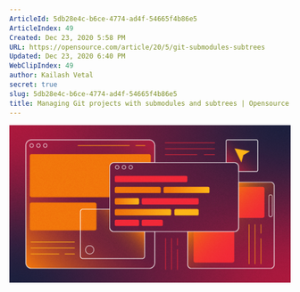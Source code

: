 ```yaml
---
ArticleId: 5db28e4c-b6ce-4774-ad4f-54665f4b86e5
ArticleIndex: 49
Created: Dec 23, 2020 5:58 PM
URL: https://opensource.com/article/20/5/git-submodules-subtrees
Updated: Dec 23, 2020 6:40 PM
WebClipIndex: 49
author: Kailash Vetal
secret: true
slug: 5db28e4c-b6ce-4774-ad4f-54665f4b86e5
title: Managing Git projects with submodules and subtrees | Opensource.com
---
```

![browser_web_internet_website.png](49%200845ead64a6d4a6894180114ce4d21de/browser_web_internet_website.png)
